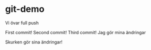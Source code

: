 # git-demo
Vi övar full push

First commit!
Second commit!
Third commit!
Jag gör mina ändringar

Skurken gör sina ändringar!
